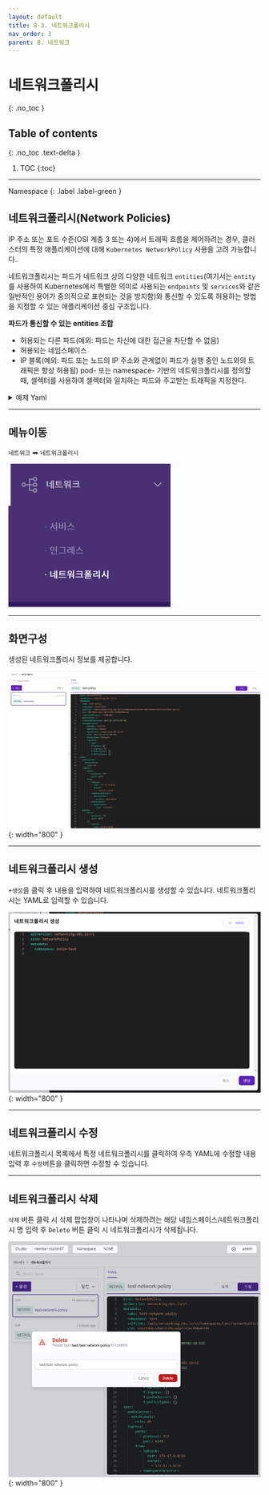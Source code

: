 ```yaml
---
layout: default
title: 8-3. 네트워크폴리시
nav_order: 3
parent: 8. 네트워크
---
```


# 네트워크폴리시
{: .no_toc }

## Table of contents
{: .no_toc .text-delta }

1. TOC
{:toc}

---

<div class="code-example" markdown="1">
Namespace
{: .label .label-green }
</div>

## 네트워크폴리시(Network Policies)

IP 주소 또는 포트 수준(OSI 계층 3 또는 4)에서 트래픽 흐름을 제어하려는 경우, 클러스터의 특정 애플리케이션에 대해 `Kubernetes NetworkPolicy` 사용을 고려 가능합니다.

네트워크폴리시는 파드가 네트워크 상의 다양한 네트워크 `entities`(여기서는 `entity`를 사용하여 Kubernetes에서 특별한 의미로 사용되는 `endpoints` 및 `services`와 같은 일반적인 용어가 중의적으로 표현되는 것을 방지함)와 통신할 수 있도록 허용하는 방법을 지정할 수 있는 애플리케이션 중심 구조입니다.

**파드가 통신할 수 있는 entities 조합**

- 허용되는 다른 파드(예외: 파드는 자신에 대한 접근을 차단할 수 없음)
- 허용되는 네임스페이스
- IP 블록(예외: 파드 또는 노드의 IP 주소와 관계없이 파드가 실행 중인 노드와의 트래픽은 항상 허용됨)
pod- 또는 namespace- 기반의 네트워크폴리시를 정의할 때, 셀렉터를 사용하여 셀렉터와 일치하는 파드와 주고받는 트래픽을 지정한다.

<details>
<summary>예제 Yaml</summary>
  
{% highlight yaml %}
apiVersion: networking.k8s.io/v1
kind: NetworkPolicy
metadata:
  name: test-network-policy
  namespace: default
spec:
  podSelector:
    matchLabels:
      role: db
  policyTypes:
  - Ingress
  - Egress
  ingress:
  - from:
    - ipBlock:
        cidr: 172.17.0.0/16
        except:
        - 172.17.1.0/24
    - namespaceSelector:
        matchLabels:
          project: myproject
    - podSelector:
        matchLabels:
          role: frontend
    ports:
    - protocol: TCP
      port: 6379
  egress:
  - to:
    - ipBlock:
        cidr: 10.0.0.0/24
    ports:
    - protocol: TCP
      port: 5978
{% endhighlight %}
   
</details>




---

## 메뉴이동
`네트워크` ➡ `네트워크폴리시`

![network-003.png](/assets/images/network/network-003.png)

---

## 화면구성
생성된 네트워크폴리시 정보를 제공합니다.

![network-008.png](/assets/images/network/network-008.png){: width="800" }

---

## 네트워크폴리시 생성
`+생성`을 클릭 후 내용을 입력하여 네트워크폴리시를 생성할 수 있습니다. 네트워크폴리시는 YAML로 입력할 수 있습니다.

![network-009.png](/assets/images/network/network-009.png){: width="800" }

---

## 네트워크폴리시 수정
네트워크폴리시 목록에서 특정 네트워크폴리시를 클릭하여 우측 YAML에 수정할 내용 입력 후 `수정`버튼을 클릭하면 수정할 수 있습니다.

---

## 네트워크폴리시 삭제
`삭제` 버튼 클릭 시 삭제 팝업창이 나타나며 삭제하려는 해당 네임스페이스/네트워크폴리시 명 입력 후 `Delete` 버튼 클릭 시 네트워크폴리시가 삭제됩니다.

![networkpolicy-delete.png](/assets/images/network/networkpolicy-delete.png){: width="800" }